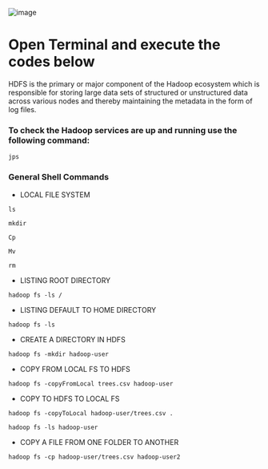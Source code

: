 ![image](https://user-images.githubusercontent.com/115451707/196919992-edcfea8b-e3f6-4f35-9398-43be66b5622d.png)

# Open Terminal and execute the codes below

HDFS is the primary or major component of the Hadoop ecosystem which is responsible for storing large data sets of structured or unstructured data across various nodes and thereby maintaining the metadata in the form of log files.

### To check the Hadoop services are up and running use the following command:

```
jps

```

### General Shell Commands

- LOCAL FILE SYSTEM

```
ls
```

```
mkdir
```

```
Cp
```

```
Mv
```

```
rm

```

- LISTING ROOT DIRECTORY

```
hadoop fs -ls /

```

- LISTING DEFAULT TO HOME DIRECTORY

```
hadoop fs -ls
```

- CREATE A DIRECTORY IN HDFS

```
hadoop fs -mkdir hadoop-user
```

- COPY FROM LOCAL FS TO HDFS

```
hadoop fs -copyFromLocal trees.csv hadoop-user
```

- COPY TO HDFS TO LOCAL FS

```
hadoop fs -copyToLocal hadoop-user/trees.csv .
```

```
hadoop fs -ls hadoop-user
```

- COPY A FILE FROM ONE FOLDER TO ANOTHER

```
hadoop fs -cp hadoop-user/trees.csv hadoop-user2
```
